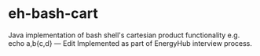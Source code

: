 # eh-bash-cart
Java implementation of bash shell's cartesian product functionality e.g. echo a,b{c,d} — Edit
Implemented as part of EnergyHub interview process.
